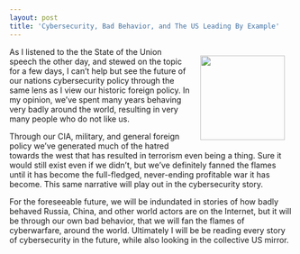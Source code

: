 ```yaml
---
layout: post
title: 'Cybersecurity, Bad Behavior, and The US Leading By Example'
---
```

<p><img style="padding: 15px;" src="https://s3.amazonaws.com/kinlane-productions/matrix-pics/washington-crossing-the-delaware-cropped.png" alt="" width="150" align="right" /></p>
<p>As I listened to the the State of the Union speech the other day, and stewed on the topic for a few days, I can&rsquo;t help but see the future of our nations cybersecurity policy through the same lens as I view our historic foreign policy. In my opinion, we&rsquo;ve spent many years behaving very badly around the world, resulting in very many people who do not like us.</p>
<p>Through our CIA, military, and general foreign policy we&rsquo;ve generated much of the hatred towards the west that has resulted in terrorism even being a thing. Sure it would still exist even if we didn&rsquo;t, but we&rsquo;ve definitely fanned the flames until it has become the full-fledged, never-ending profitable war it has become. This same narrative will play out in the cybersecurity story.</p>
<p>For the foreseeable future, we will be indundated in stories of how badly behaved Russia, China, and other world actors are on the Internet, but it will be through our own bad behavior, that we will fan the flames of cyberwarfare, around the world. Ultimately I will be be reading every story of cybersecurity in the future, while also looking in the collective US mirror.</p>